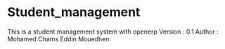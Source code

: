 # Student_management
This is a student management system with openerp
Version : 0.1
Author : Mohamed Chams Eddin Mouedhen

